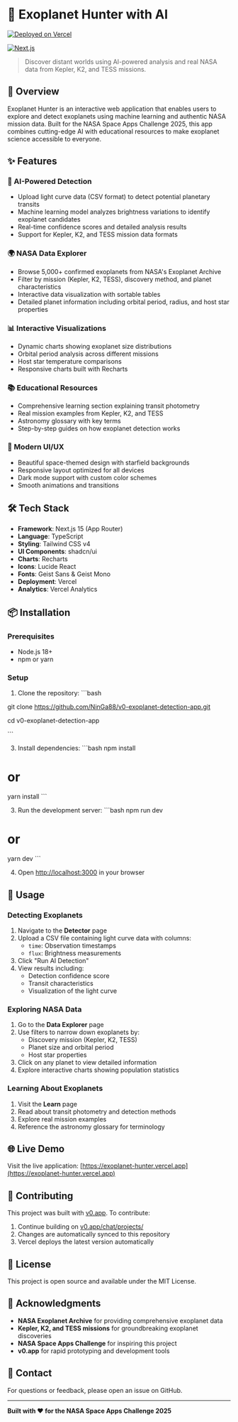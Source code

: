 # 🌌 Exoplanet Hunter with AI

[![Deployed on Vercel](https://img.shields.io/badge/Deployed%20on-Vercel-black?style=for-the-badge&logo=vercel)](https://exoplanet-hunter.vercel.app)

[![Next.js](https://img.shields.io/badge/Next.js-15-black?style=for-the-badge&logo=next.js)](https://nextjs.org/)

> Discover distant worlds using AI-powered analysis and real NASA data from Kepler, K2, and TESS missions.

## 🚀 Overview

Exoplanet Hunter is an interactive web application that enables users to explore and detect exoplanets using machine learning and authentic NASA mission data. Built for the NASA Space Apps Challenge 2025, this app combines cutting-edge AI with educational resources to make exoplanet science accessible to everyone.

## ✨ Features

### 🔭 AI-Powered Detection
- Upload light curve data (CSV format) to detect potential planetary transits
- Machine learning model analyzes brightness variations to identify exoplanet candidates
- Real-time confidence scores and detailed analysis results
- Support for Kepler, K2, and TESS mission data formats

### 🌍 NASA Data Explorer
- Browse 5,000+ confirmed exoplanets from NASA's Exoplanet Archive
- Filter by mission (Kepler, K2, TESS), discovery method, and planet characteristics
- Interactive data visualization with sortable tables
- Detailed planet information including orbital period, radius, and host star properties

### 📊 Interactive Visualizations
- Dynamic charts showing exoplanet size distributions
- Orbital period analysis across different missions
- Host star temperature comparisons
- Responsive charts built with Recharts

### 📚 Educational Resources
- Comprehensive learning section explaining transit photometry
- Real mission examples from Kepler, K2, and TESS
- Astronomy glossary with key terms
- Step-by-step guides on how exoplanet detection works

### 🎨 Modern UI/UX
- Beautiful space-themed design with starfield backgrounds
- Responsive layout optimized for all devices
- Dark mode support with custom color schemes
- Smooth animations and transitions

## 🛠️ Tech Stack

- **Framework**: Next.js 15 (App Router)
- **Language**: TypeScript
- **Styling**: Tailwind CSS v4
- **UI Components**: shadcn/ui
- **Charts**: Recharts
- **Icons**: Lucide React
- **Fonts**: Geist Sans & Geist Mono
- **Deployment**: Vercel
- **Analytics**: Vercel Analytics

## 📦 Installation

### Prerequisites
- Node.js 18+ 
- npm or yarn

### Setup

1. Clone the repository:
\`\`\`bash

git clone https://github.com/NinGa88/v0-exoplanet-detection-app.git

cd v0-exoplanet-detection-app

\`\`\`

3. Install dependencies:
\`\`\`bash
npm install
# or
yarn install
\`\`\`

3. Run the development server:
\`\`\`bash
npm run dev
# or
yarn dev
\`\`\`

4. Open [http://localhost:3000](http://localhost:3000) in your browser

## 🎯 Usage

### Detecting Exoplanets

1. Navigate to the **Detector** page
2. Upload a CSV file containing light curve data with columns:
   - `time`: Observation timestamps
   - `flux`: Brightness measurements
3. Click "Run AI Detection"
4. View results including:
   - Detection confidence score
   - Transit characteristics
   - Visualization of the light curve

### Exploring NASA Data

1. Go to the **Data Explorer** page
2. Use filters to narrow down exoplanets by:
   - Discovery mission (Kepler, K2, TESS)
   - Planet size and orbital period
   - Host star properties
3. Click on any planet to view detailed information
4. Explore interactive charts showing population statistics

### Learning About Exoplanets

1. Visit the **Learn** page
2. Read about transit photometry and detection methods
3. Explore real mission examples
4. Reference the astronomy glossary for terminology

## 🌐 Live Demo

Visit the live application: [https://exoplanet-hunter.vercel.app](https://exoplanet-hunter.vercel.app)

## 🤝 Contributing

This project was built with [v0.app](https://v0.app). To contribute:

1. Continue building on [v0.app/chat/projects/](https://v0.app/chat/projects/)
2. Changes are automatically synced to this repository
3. Vercel deploys the latest version automatically

## 📄 License

This project is open source and available under the MIT License.

## 🙏 Acknowledgments

- **NASA Exoplanet Archive** for providing comprehensive exoplanet data
- **Kepler, K2, and TESS missions** for groundbreaking exoplanet discoveries
- **NASA Space Apps Challenge** for inspiring this project
- **v0.app** for rapid prototyping and development tools

## 📧 Contact

For questions or feedback, please open an issue on GitHub.

---

**Built with ❤️ for the NASA Space Apps Challenge 2025**
